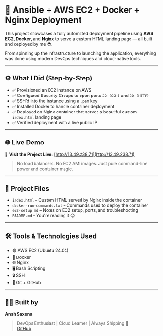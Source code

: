 # 🚀 Ansible + AWS EC2 + Docker + Nginx Deployment

This project showcases a fully automated deployment pipeline using **AWS EC2**, **Docker**, and **Nginx** to serve a custom HTML landing page — all built and deployed by me 😎.

From spinning up the infrastructure to launching the application, everything was done using modern DevOps techniques and cloud-native tools.

---

## ⚙️ What I Did (Step-by-Step)

- ✅ Provisioned an EC2 instance on AWS  
- ✅ Configured Security Groups to open ports `22 (SSH)` and `80 (HTTP)`  
- ✅ SSH’d into the instance using a `.pem` key  
- ✅ Installed Docker to handle container deployment  
- ✅ Deployed an Nginx container that serves a beautiful custom `index.html` landing page  
- ✅ Verified deployment with a live public IP  

---

## 🌐 Live Demo

🔗 **Visit the Project Live:** [http://13.49.238.71](http://13.49.238.71)

> No load balancers. No EC2 AMI images. Just pure command-line power and container magic.

---

## 📁 Project Files

- `index.html` – Custom HTML served by Nginx inside the container  
- `docker-run-commands.txt` – Commands used to deploy the container  
- `ec2-setup.md` – Notes on EC2 setup, ports, and troubleshooting  
- `README.md` – You're reading it 😊

---

## 🛠 Tools & Technologies Used

- 🟢 AWS EC2 (Ubuntu 24.04)  
- 🐳 Docker  
- 🌐 Nginx  
- 🖥 Bash Scripting  
- 🔒 SSH  
- 🔧 Git + GitHub  

---

## 👨‍💻 Built by

**Ansh Saxena**  
> DevOps Enthusiast | Cloud Learner | Always Shipping 🚀  
> [GitHub](https://github.com/deveshtyagi725)
